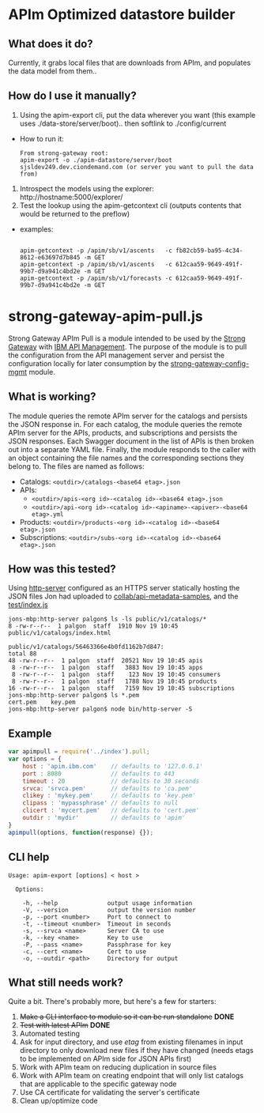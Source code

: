 # APIm Optimized datastore builder

## What does it do?
Currently, it grabs local files that are downloads from APIm, and populates the data model from them..

## How do I use it manually?

1. Using the apim-export cli, put the data wherever you want (this example uses ./data-store/server/boot).. then softlink to ./config/current
  - How to run it:
  
    ```
    From strong-gateway root:
    apim-export -o ./apim-datastore/server/boot sjsldev249.dev.ciondemand.com (or server you want to pull the data from)
    ```
1. Introspect the models using the explorer: http://hostname:5000/explorer/
1. Test the lookup using the apim-getcontext cli (outputs contents that would be returned to the preflow)
  - examples:
    ```
    
    apim-getcontext -p /apim/sb/v1/ascents   -c fb82cb59-ba95-4c34-8612-e63697d7b845 -m GET
    apim-getcontext -p /apim/sb/v1/ascents   -c 612caa59-9649-491f-99b7-d9a941c4bd2e -m GET
    apim-getcontext -p /apim/sb/v1/forecasts -c 612caa59-9649-491f-99b7-d9a941c4bd2e -m GET
    ```


# strong-gateway-apim-pull.js
Strong Gateway APIm Pull is a module intended to be used by the [Strong Gateway](https://github.ibm.com/apimesh/strong-gateway) with [IBM API Management](http://www-03.ibm.com/software/products/en/api-management).  The purpose of the module is to pull the configuration from the API management server and persist the configuration locally for later consumption by the [strong-gateway-config-mgmt](https://github.ibm.com/apimesh/strong-gateway-config-mgmt) module.

## What is working?
The module queries the remote APIm server for the catalogs and persists the JSON response in.  For each catalog, the module queries the remote APIm server for the APIs, products, and subscriptions and persists the JSON responses.  Each Swagger document in the list of APIs is then broken out into a separate YAML file.  Finally, the module responds to the caller with an object containing the file names and the corresponding sections they belong to.
The files are named as follows:
- Catalogs: `<outdir>/catalogs-<base64 etag>.json`
- APIs:
    - `<outdir>/apis-<org id>-<catalog id>-<base64 etag>.json`
    - `<outdir>/api-<org id>-<catalog id>-<apiname>-<apiver>-<base64 etag>.yml`
- Products: `<outdir>/products-<org id>-<catalog id>-<base64 etag>.json`
- Subscriptions: `<outdir>/subs-<org id>-<catalog id>-<base64 etag>.json`

## How was this tested?
Using [http-server](https://github.com/indexzero/http-server) configured as an HTTPS server statically hosting the JSON files Jon had uploaded to [collab/api-metadata-samples](https://github.ibm.com/apimesh/collab/tree/master/apim-metadata/samples), and the [test/index.js](./test/index.js)
```
jons-mbp:http-server palgon$ ls -ls public/v1/catalogs/*
8 -rw-r--r--  1 palgon  staff  1910 Nov 19 10:45 public/v1/catalogs/index.html

public/v1/catalogs/56463366e4b0fd1162b7d847:
total 88
48 -rw-r--r--  1 palgon  staff  20521 Nov 19 10:45 apis
 8 -rw-r--r--  1 palgon  staff   3883 Nov 19 10:45 apps
 8 -rw-r--r--  1 palgon  staff    123 Nov 19 10:45 consumers
 8 -rw-r--r--  1 palgon  staff   1788 Nov 19 10:45 products
16 -rw-r--r--  1 palgon  staff   7159 Nov 19 10:45 subscriptions
jons-mbp:http-server palgon$ ls *.pem
cert.pem	key.pem
jons-mbp:http-server palgon$ node bin/http-server -S
```

## Example
```js
var apimpull = require('../index').pull;
var options = {
    host : 'apim.ibm.com'    // defaults to '127.0.0.1'
    port : 8080              // defaults to 443
    timeout : 20             // defaults to 30 seconds
    srvca: 'srvca.pem'       // defaults to 'ca.pem'
    clikey : 'mykey.pem'     // defaults to 'key.pem'
    clipass : 'mypassphrase' // defaults to null
    clicert : 'mycert.pem'   // defaults to 'cert.pem'
    outdir : 'mydir'         // defaults to 'apim'
}
apimpull(options, function(response) {});
```
## CLI help
```  
Usage: apim-export [options] < host >

  Options:

    -h, --help              output usage information
    -V, --version           output the version number
    -p, --port <number>     Port to connect to
    -t, --timeout <number>  Timeout in seconds
    -s, --srvca <name>      Server CA to use
    -k, --key <name>        Key to use
    -P, --pass <name>       Passphrase for key
    -c, --cert <name>       Cert to use
    -o, --outdir <path>     Directory for output
```

## What still needs work?
Quite a bit.  There's probably more, but here's a few for starters:

1. ~~Make a CLI interface to module so it can be run standalone~~ **DONE**
1. ~~Test with latest APIm~~ **DONE**
1. Automated testing
1. Ask for input directory, and use *etag* from existing filenames in input directory to only download new files if they have changed (needs etags to be implemented on APIm side for JSON APIs first)
1. Work with APIm team on reducing duplication in source files
1. Work with APIm team on creating endpoint that will only list catalogs that are applicable to the specific gateway node
1. Use CA certificate for validating the server's certificate
1. Clean up/optimize code